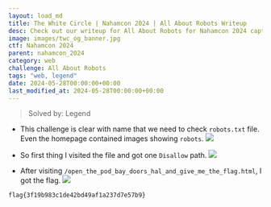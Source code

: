 ```yaml
---
layout: load_md
title: The White Circle | Nahamcon 2024 | All About Robots Writeup
desc: Check out our writeup for All About Robots for Nahamcon 2024 capture the flag competition.
image: images/twc_og_banner.jpg
ctf: Nahamcon 2024
parent: nahamcon_2024
category: web
challenge: All About Robots
tags: "web, legend"
date: 2024-05-28T00:00:00+00:00
last_modified_at: 2024-05-28T00:00:00+00:00
---
```




> Solved by: Legend


- This challenge is clear with name that we need to check `robots.txt` file. Even the homepage contained images showing `robots`.
![](https://i.imgur.com/u13IuiO.png)

- So first thing I visited the file and got one `Disallow` path.
![](https://i.imgur.com/laHlqTI.png)

- After visiting `/open_the_pod_bay_doors_hal_and_give_me_the_flag.html`, I got the flag.
![](https://i.imgur.com/oMT5W03.png)

```
flag{3f19b983c1de42bd49af1a237d7e57b9}
```

